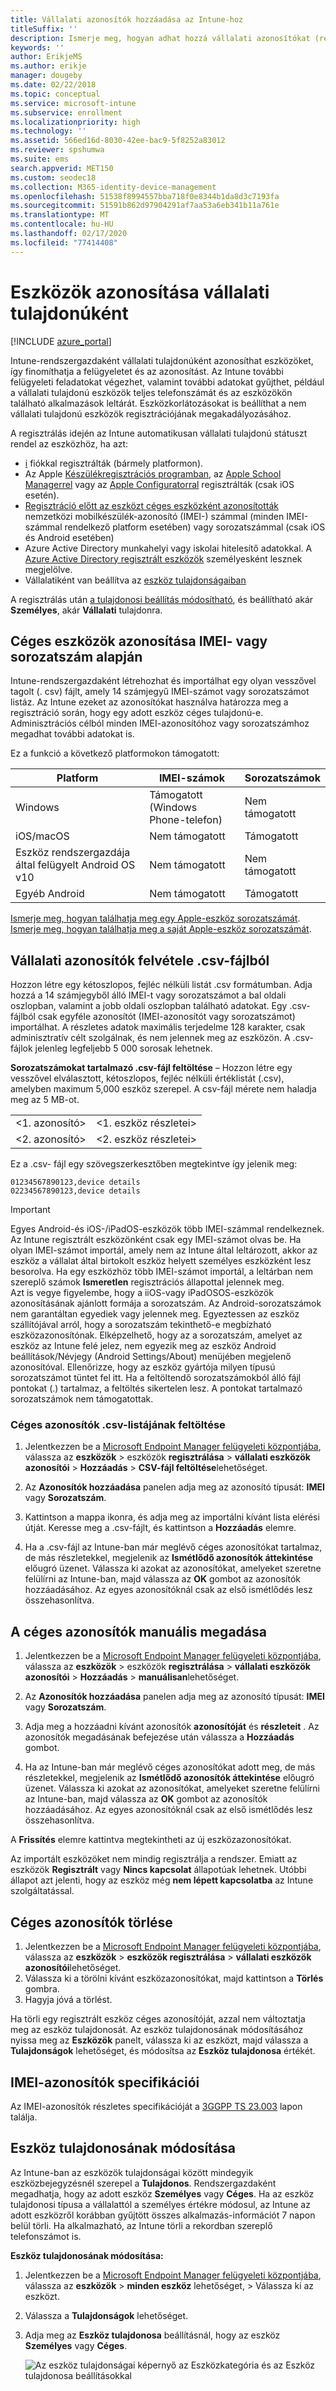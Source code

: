 ```yaml
---
title: Vállalati azonosítók hozzáadása az Intune-hoz
titleSuffix: ''
description: Ismerje meg, hogyan adhat hozzá vállalati azonosítókat (regisztrációs módszer, IMEI és sorozatszámok) a Microsoft Intune-bA.
keywords: ''
author: ErikjeMS
ms.author: erikje
manager: dougeby
ms.date: 02/22/2018
ms.topic: conceptual
ms.service: microsoft-intune
ms.subservice: enrollment
ms.localizationpriority: high
ms.technology: ''
ms.assetid: 566ed16d-8030-42ee-bac9-5f8252a83012
ms.reviewer: spshumwa
ms.suite: ems
search.appverid: MET150
ms.custom: seodec18
ms.collection: M365-identity-device-management
ms.openlocfilehash: 51538f8994557bba718f0e8344b1da8d3c7193fa
ms.sourcegitcommit: 51591b862d97904291af7aa53a6eb341b11a761e
ms.translationtype: MT
ms.contentlocale: hu-HU
ms.lasthandoff: 02/17/2020
ms.locfileid: "77414408"
---
```

# <a name="identify-devices-as-corporate-owned"></a>Eszközök azonosítása vállalati tulajdonúként

[!INCLUDE [azure_portal](../includes/azure_portal.md)]

Intune-rendszergazdaként vállalati tulajdonúként azonosíthat eszközöket, így finomíthatja a felügyeletet és az azonosítást. Az Intune további felügyeleti feladatokat végezhet, valamint további adatokat gyűjthet, például a vállalati tulajdonú eszközök teljes telefonszámát és az eszközökön található alkalmazások leltárát. Eszközkorlátozásokat is beállíthat a nem vállalati tulajdonú eszközök regisztrációjának megakadályozásához.

A regisztrálás idején az Intune automatikusan vállalati tulajdonú státuszt rendel az eszközhöz, ha azt:

- [i](device-enrollment-manager-enroll.md) fiókkal regisztrálták (bármely platformon).
- Az Apple [Készülékregisztrációs programban](device-enrollment-program-enroll-ios.md), az [Apple School Managerrel](apple-school-manager-set-up-ios.md) vagy az [Apple Configuratorral](apple-configurator-enroll-ios.md) regisztrálták (csak iOS esetén).
- [Regisztráció előtt az eszközt céges eszközként azonosították](#identify-corporate-owned-devices-with-imei-or-serial-number) nemzetközi mobilkészülék-azonosító (IMEI-) számmal (minden IMEI-számmal rendelkező platform esetében) vagy sorozatszámmal (csak iOS és Android esetében)
- Azure Active Directory munkahelyi vagy iskolai hitelesítő adatokkal. A [Azure Active Directory regisztrált eszközök](https://docs.microsoft.com/azure/active-directory/devices/overview) személyesként lesznek megjelölve.
- Vállalatiként van beállítva az [eszköz tulajdonságaiban](#change-device-ownership)

A regisztrálás után [a tulajdonosi beállítás módosítható](#change-device-ownership), és beállítható akár **Személyes**, akár **Vállalati** tulajdonra.

## <a name="identify-corporate-owned-devices-with-imei-or-serial-number"></a>Céges eszközök azonosítása IMEI- vagy sorozatszám alapján

Intune-rendszergazdaként létrehozhat és importálhat egy olyan vesszővel tagolt (. csv) fájlt, amely 14 számjegyű IMEI-számot vagy sorozatszámot listáz. Az Intune ezeket az azonosítókat használva határozza meg a regisztráció során, hogy egy adott eszköz céges tulajdonú-e. Adminisztrációs célból minden IMEI-azonosítóhoz vagy sorozatszámhoz megadhat további adatokat is.

Ez a funkció a következő platformokon támogatott:

| Platform | IMEI-számok | Sorozatszámok |
|---|---|---|
| Windows | Támogatott (Windows Phone-telefon) | Nem támogatott |
| iOS/macOS | Nem támogatott | Támogatott |
| Eszköz rendszergazdája által felügyelt Android OS v10 | Nem támogatott | Nem támogatott |
| Egyéb Android | Nem támogatott | Támogatott |

<!-- When you upload serial numbers for corporate-owned iOS/iPadOS devices, they must be paired with a corporate enrollment profile. Devices must then be enrolled using either Apple’s device enrollment program (DEP) or Apple Configurator to have them appear as corporate-owned. -->

[Ismerje meg, hogyan találhatja meg egy Apple-eszköz sorozatszámát](https://support.apple.com/HT204308).<br>
[Ismerje meg, hogyan találhatja meg a saját Apple-eszköz sorozatszámát](https://support.google.com/store/answer/3333000).

## <a name="add-corporate-identifiers-by-using-a-csv-file"></a>Vállalati azonosítók felvétele .csv-fájlból
Hozzon létre egy kétoszlopos, fejléc nélküli listát .csv formátumban. Adja hozzá a 14 számjegyből álló IMEI-t vagy sorozatszámot a bal oldali oszlopban, valamint a jobb oldali oszlopban található adatokat. Egy .csv-fájlból csak egyféle azonosítót (IMEI-azonosítót vagy sorozatszámot) importálhat. A részletes adatok maximális terjedelme 128 karakter, csak adminisztratív célt szolgálnak, és nem jelennek meg az eszközön. A .csv-fájlok jelenleg legfeljebb 5 000 sorosak lehetnek.

**Sorozatszámokat tartalmazó .csv-fájl feltöltése** – Hozzon létre egy vesszővel elválasztott, kétoszlopos, fejléc nélküli értéklistát (.csv), amelyben maximum 5,000 eszköz szerepel. A csv-fájl mérete nem haladja meg az 5 MB-ot.

|||
|-|-|
|&lt;1. azonosító&gt;|&lt;1. eszköz részletei&gt;|
|&lt;2. azonosító&gt;|&lt;2. eszköz részletei&gt;|

Ez a .csv- fájl egy szövegszerkesztőben megtekintve így jelenik meg:

```
01234567890123,device details
02234567890123,device details
```

> [!IMPORTANT]
> Egyes Android-és iOS-/iPadOS-eszközök több IMEI-számmal rendelkeznek. Az Intune regisztrált eszközönként csak egy IMEI-számot olvas be. Ha olyan IMEI-számot importál, amely nem az Intune által leltározott, akkor az eszköz a vállalat által birtokolt eszköz helyett személyes eszközként lesz besorolva. Ha egy eszközhöz több IMEI-számot importál, a leltárban nem szereplő számok **Ismeretlen** regisztrációs állapottal jelennek meg.<br>
>Azt is vegye figyelembe, hogy a iiOS-vagy iPadOSOS-eszközök azonosításának ajánlott formája a sorozatszám.
>Az Android-sorozatszámok nem garantáltan egyediek vagy jelennek meg. Egyeztessen az eszköz szállítójával arról, hogy a sorozatszám tekinthető-e megbízható eszközazonosítónak.
>Elképzelhető, hogy az a sorozatszám, amelyet az eszköz az Intune felé jelez, nem egyezik meg az eszköz Android beállítások/Névjegy (Android Settings/About) menüjében megjelenő azonosítóval. Ellenőrizze, hogy az eszköz gyártója milyen típusú sorozatszámot tüntet fel itt.
>Ha a feltöltendő sorozatszámokból álló fájl pontokat (.) tartalmaz, a feltöltés sikertelen lesz. A pontokat tartalmazó sorozatszámok nem támogatottak.

### <a name="upload-a-csv-list-of-corporate-identifiers"></a>Céges azonosítók .csv-listájának feltöltése

1. Jelentkezzen be a [Microsoft Endpoint Manager felügyeleti központjába](https://go.microsoft.com/fwlink/?linkid=2109431), válassza az **eszközök** > eszközök **regisztrálása** > **vállalati eszközök azonosítói** > **Hozzáadás** > **CSV-fájl feltöltése**lehetőséget.

2. Az **Azonosítók hozzáadása** panelen adja meg az azonosító típusát: **IMEI** vagy **Sorozatszám**.

3. Kattintson a mappa ikonra, és adja meg az importálni kívánt lista elérési útját. Keresse meg a .csv-fájlt, és kattintson a **Hozzáadás** elemre. 

4. Ha a .csv-fájl az Intune-ban már meglévő céges azonosítókat tartalmaz, de más részletekkel, megjelenik az **Ismétlődő azonosítók áttekintése** előugró üzenet. Válassza ki azokat az azonosítókat, amelyeket szeretne felülírni az Intune-ban, majd válassza az **OK** gombot az azonosítók hozzáadásához. Az egyes azonosítóknál csak az első ismétlődés lesz összehasonlítva.

## <a name="manually-enter-corporate-identifiers"></a>A céges azonosítók manuális megadása

1. Jelentkezzen be a [Microsoft Endpoint Manager felügyeleti központjába](https://go.microsoft.com/fwlink/?linkid=2109431), válassza az **eszközök** > eszközök **regisztrálása** > **vállalati eszközök azonosítói** > **Hozzáadás** > **manuálisan**lehetőséget.

2. Az **Azonosítók hozzáadása** panelen adja meg az azonosító típusát: **IMEI** vagy **Sorozatszám**.

3. Adja meg a hozzáadni kívánt azonosítók **azonosítóját** és **részleteit** . Az azonosítók megadásának befejezése után válassza a **Hozzáadás** gombot.

5. Ha az Intune-ban már meglévő céges azonosítókat adott meg, de más részletekkel, megjelenik az **Ismétlődő azonosítók áttekintése** előugró üzenet. Válassza ki azokat az azonosítókat, amelyeket szeretne felülírni az Intune-ban, majd válassza az **OK** gombot az azonosítók hozzáadásához. Az egyes azonosítóknál csak az első ismétlődés lesz összehasonlítva.

A **Frissítés** elemre kattintva megtekintheti az új eszközazonosítókat.

Az importált eszközöket nem mindig regisztrálja a rendszer. Emiatt az eszközök **Regisztrált** vagy **Nincs kapcsolat** állapotúak lehetnek. Utóbbi állapot azt jelenti, hogy az eszköz még **nem lépett kapcsolatba** az Intune szolgáltatással.

## <a name="delete-corporate-identifiers"></a>Céges azonosítók törlése

1. Jelentkezzen be a [Microsoft Endpoint Manager felügyeleti központjába](https://go.microsoft.com/fwlink/?linkid=2109431), válassza az **eszközök** > **eszközök regisztrálása** > **vállalati eszközök azonosítói**lehetőséget.
2. Válassza ki a törölni kívánt eszközazonosítókat, majd kattintson a **Törlés** gombra.
3. Hagyja jóvá a törlést.

Ha törli egy regisztrált eszköz céges azonosítóját, azzal nem változtatja meg az eszköz tulajdonosát. Az eszköz tulajdonosának módosításához nyissa meg az **Eszközök** panelt, válassza ki az eszközt, majd válassza a **Tulajdonságok** lehetőséget, és módosítsa az **Eszköz tulajdonosa** értékét.

## <a name="imei-specifications"></a>IMEI-azonosítók specifikációi
Az IMEI-azonosítók részletes specifikációját a [3GGPP TS 23.003](https://portal.3gpp.org/desktopmodules/Specifications/SpecificationDetails.aspx?specificationId=729) lapon találja.

## <a name="change-device-ownership"></a>Eszköz tulajdonosának módosítása

Az Intune-ban az eszközök tulajdonságai között mindegyik eszközbejegyzésnél szerepel a **Tulajdonos**. Rendszergazdaként megadhatja, hogy az adott eszköz **Személyes** vagy **Céges**. Ha az eszköz tulajdonosi típusa a vállalattól a személyes értékre módosul, az Intune az adott eszközről korábban gyűjtött összes alkalmazás-információt 7 napon belül törli. Ha alkalmazható, az Intune törli a rekordban szereplő telefonszámot is. 

**Eszköz tulajdonosának módosítása:**
1. Jelentkezzen be a [Microsoft Endpoint Manager felügyeleti központjába](https://go.microsoft.com/fwlink/?linkid=2109431), válassza az **eszközök** > **minden eszköz** lehetőséget, > Válassza ki az eszközt.
2. Válassza a **Tulajdonságok** lehetőséget.
3. Adja meg az **Eszköz tulajdonosa** beállításnál, hogy az eszköz **Személyes** vagy **Céges**.

   ![Az eszköz tulajdonságai képernyő az Eszközkategória és az Eszköz tulajdonosa beállításokkal](./media/corporate-identifiers-add/device-properties.png)
